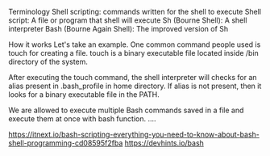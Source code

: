 Terminology 
Shell scripting: commands written for the shell to execute 
Shell script: A file or program that shell will execute
Sh (Bourne Shell): A shell interpreter
Bash (Bourne Again Shell): The improved version of Sh

How it works
Let's take an example. 
One common command people used is touch for creating a file. touch is a binary executable file located inside /bin directory of the system. 

After executing the touch command, the shell interpreter will checks for an alias present in .bash_profile in home directory. If alias is not present, then it looks for a binary executable file in the PATH.

We are allowed to execute multiple Bash commands saved in a file and execute them at once with bash function.
....






https://itnext.io/bash-scripting-everything-you-need-to-know-about-bash-shell-programming-cd08595f2fba
https://devhints.io/bash
